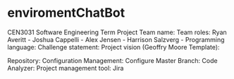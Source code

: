 # enviromentChatBot
CEN3031 Software Engineering Term Project
Team name: 
Team roles:
  Ryan Averitt - 
  Joshua Cappelli - 
  Alex Jensen - 
  Harrison Salzverg - 
Programming language: 
Challenge statement: 
Project vision (Geoffry Moore Template): 

Repository: 
Configuration Management: 
Configure Master Branch: 
Code Analyzer: 
Project management tool: Jira
